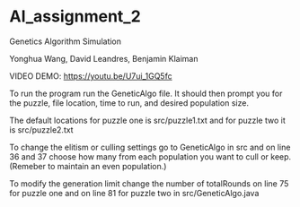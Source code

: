 # AI_assignment_2
Genetics Algorithm Simulation

Yonghua Wang, David Leandres, Benjamin Klaiman

VIDEO DEMO: https://youtu.be/U7ui_1GQ5fc

To run the program run the GeneticAlgo file.
It should then prompt you for the puzzle, file location, time to run, and desired population size.

The default locations for puzzle one is src/puzzle1.txt and for puzzle two it is src/puzzle2.txt

To change the elitism or culling settings go to GeneticAlgo in src and on line 36 and 37 choose how many from each population you want to cull or keep. (Remeber to maintain an even population.)

To modify the generation limit change the number of totalRounds on line 75 for puzzle one and on line 81 for puzzle two in src/GeneticAlgo.java